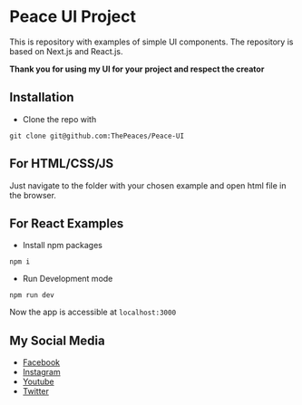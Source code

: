 
# Peace UI Project

This is repository with examples of simple UI components. The repository is based on Next.js and React.js.

**Thank you for using my UI for your project and respect the creator**
## Installation

* Clone the repo with

```
git clone git@github.com:ThePeaces/Peace-UI
```
## For HTML/CSS/JS

Just navigate to the folder with your chosen example and open html file in the browser.

## For React Examples

* Install npm packages
```
npm i
```

* Run Development mode
```
npm run dev
```

Now the app is accessible at `localhost:3000`



## My Social Media

* [Facebook](https://web.facebook.com/john.script.395)
* [Instagram](https://www.instagram.com/itsmedakwah/?hl=id)
* [Youtube](https://www.youtube.com/channel/UCqWacqZLgr6KLEs0JNfJngg)
* [Twitter](https://twitter.com/Yourmind_yt)
